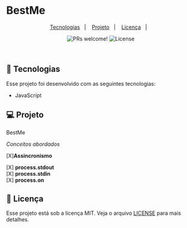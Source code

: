 # BestMe
<p align="center">
  <a href="#-tecnologias">Tecnologias</a>&nbsp;&nbsp;&nbsp;|&nbsp;&nbsp;&nbsp;
  <a href="#-projeto">Projeto</a>&nbsp;&nbsp;&nbsp;|&nbsp;&nbsp;&nbsp;
   <a href="#-licença">Licença</a>&nbsp;&nbsp;&nbsp;|&nbsp;&nbsp;&nbsp;
</p>

<p align="center">
 <img src="https://img.shields.io/static/v1?label=PRs&message=welcome&color=49AA26&labelColor=000000" alt="PRs welcome!" />

  <img alt="License" src="https://img.shields.io/static/v1?label=license&message=MIT&color=49AA26&labelColor=000000">
</p>

<br>

## 🚀 Tecnologias

Esse projeto foi desenvolvido com as seguintes tecnologias:

- JavaScript

## 💻 Projeto
BestMe

*Conceitos abordados*

[X]**Assincronismo**

\[X] **process.stdout**\
\[X] **process.stdin**\
\[X] **process.on**



## 📝 Licença

Esse projeto está sob a licença MIT. Veja o arquivo [LICENSE](https://github.com/bieltrue95/BestMe/blob/main/LICENSE) para mais detalhes.

